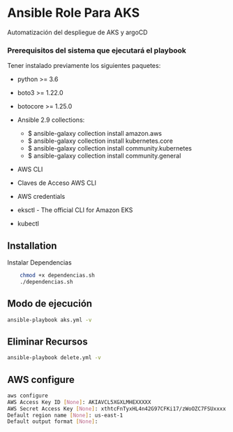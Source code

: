 # Ansible Role Para AKS
Automatización del despliegue de AKS y argoCD

### Prerequisitos del sistema que ejecutará el playbook
Tener instalado previamente los siguientes paquetes:

* python >= 3.6
* boto3 >= 1.22.0
* botocore >= 1.25.0
* Ansible 2.9
    collections: 
    * $ ansible-galaxy collection install amazon.aws
    * $ ansible-galaxy collection install kubernetes.core
    * $ ansible-galaxy collection install community.kubernetes
    * $ ansible-galaxy collection install community.general

* AWS CLI
* Claves de Acceso AWS CLI
* AWS credentials
* eksctl - The official CLI for Amazon EKS
* kubectl

## Installation
Instalar Dependencias
```bash
    chmod +x dependencias.sh
    ./dependencias.sh 
```
## Modo de ejecución
```bash
ansible-playbook aks.yml -v
```
## Eliminar Recursos
```bash
ansible-playbook delete.yml -v
```
## AWS configure
```bash
aws configure
AWS Access Key ID [None]: AKIAVCL5XGXLMHEXXXXX
AWS Secret Access Key [None]: xthtcFnTyxHL4n42G97CFKi17/zWoOZC7FSUxxxx
Default region name [None]: us-east-1
Default output format [None]:
```